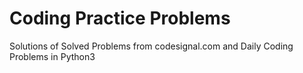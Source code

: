 # Coding Practice Problems

Solutions of Solved Problems from codesignal.com and Daily Coding Problems
in Python3
